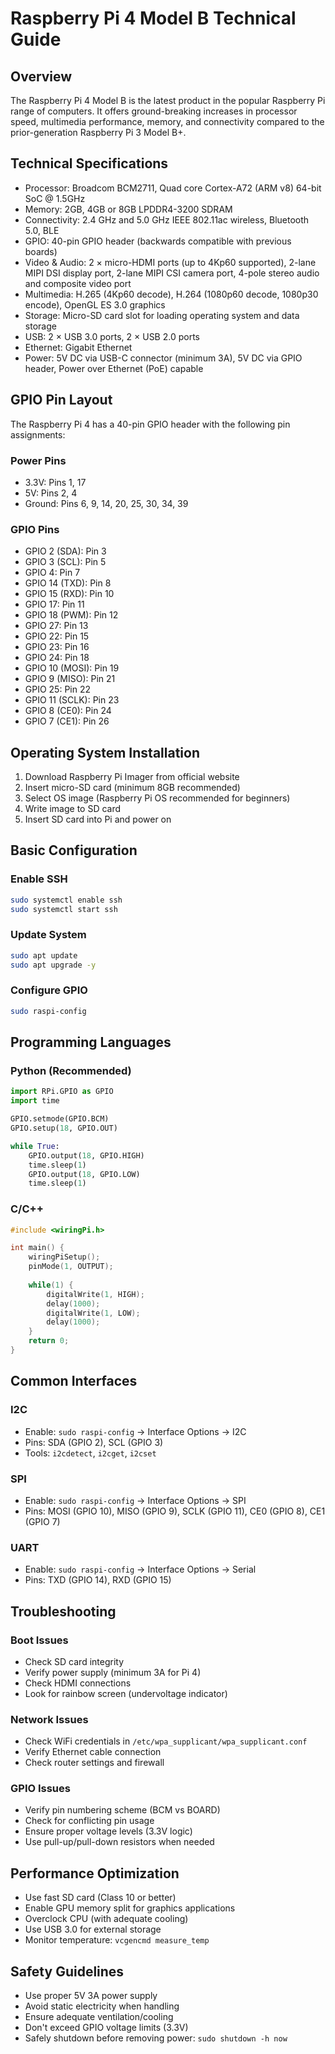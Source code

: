 # Raspberry Pi 4 Model B Technical Guide

## Overview
The Raspberry Pi 4 Model B is the latest product in the popular Raspberry Pi range of computers. It offers ground-breaking increases in processor speed, multimedia performance, memory, and connectivity compared to the prior-generation Raspberry Pi 3 Model B+.

## Technical Specifications
- Processor: Broadcom BCM2711, Quad core Cortex-A72 (ARM v8) 64-bit SoC @ 1.5GHz
- Memory: 2GB, 4GB or 8GB LPDDR4-3200 SDRAM
- Connectivity: 2.4 GHz and 5.0 GHz IEEE 802.11ac wireless, Bluetooth 5.0, BLE
- GPIO: 40-pin GPIO header (backwards compatible with previous boards)
- Video & Audio: 2 × micro-HDMI ports (up to 4Kp60 supported), 2-lane MIPI DSI display port, 2-lane MIPI CSI camera port, 4-pole stereo audio and composite video port
- Multimedia: H.265 (4Kp60 decode), H.264 (1080p60 decode, 1080p30 encode), OpenGL ES 3.0 graphics
- Storage: Micro-SD card slot for loading operating system and data storage
- USB: 2 × USB 3.0 ports, 2 × USB 2.0 ports
- Ethernet: Gigabit Ethernet
- Power: 5V DC via USB-C connector (minimum 3A), 5V DC via GPIO header, Power over Ethernet (PoE) capable

## GPIO Pin Layout
The Raspberry Pi 4 has a 40-pin GPIO header with the following pin assignments:

### Power Pins
- 3.3V: Pins 1, 17
- 5V: Pins 2, 4
- Ground: Pins 6, 9, 14, 20, 25, 30, 34, 39

### GPIO Pins
- GPIO 2 (SDA): Pin 3
- GPIO 3 (SCL): Pin 5
- GPIO 4: Pin 7
- GPIO 14 (TXD): Pin 8
- GPIO 15 (RXD): Pin 10
- GPIO 17: Pin 11
- GPIO 18 (PWM): Pin 12
- GPIO 27: Pin 13
- GPIO 22: Pin 15
- GPIO 23: Pin 16
- GPIO 24: Pin 18
- GPIO 10 (MOSI): Pin 19
- GPIO 9 (MISO): Pin 21
- GPIO 25: Pin 22
- GPIO 11 (SCLK): Pin 23
- GPIO 8 (CE0): Pin 24
- GPIO 7 (CE1): Pin 26

## Operating System Installation
1. Download Raspberry Pi Imager from official website
2. Insert micro-SD card (minimum 8GB recommended)
3. Select OS image (Raspberry Pi OS recommended for beginners)
4. Write image to SD card
5. Insert SD card into Pi and power on

## Basic Configuration
### Enable SSH
```bash
sudo systemctl enable ssh
sudo systemctl start ssh
```

### Update System
```bash
sudo apt update
sudo apt upgrade -y
```

### Configure GPIO
```bash
sudo raspi-config
```

## Programming Languages
### Python (Recommended)
```python
import RPi.GPIO as GPIO
import time

GPIO.setmode(GPIO.BCM)
GPIO.setup(18, GPIO.OUT)

while True:
    GPIO.output(18, GPIO.HIGH)
    time.sleep(1)
    GPIO.output(18, GPIO.LOW)
    time.sleep(1)
```

### C/C++
```c
#include <wiringPi.h>

int main() {
    wiringPiSetup();
    pinMode(1, OUTPUT);
    
    while(1) {
        digitalWrite(1, HIGH);
        delay(1000);
        digitalWrite(1, LOW);
        delay(1000);
    }
    return 0;
}
```

## Common Interfaces
### I2C
- Enable: `sudo raspi-config` → Interface Options → I2C
- Pins: SDA (GPIO 2), SCL (GPIO 3)
- Tools: `i2cdetect`, `i2cget`, `i2cset`

### SPI
- Enable: `sudo raspi-config` → Interface Options → SPI
- Pins: MOSI (GPIO 10), MISO (GPIO 9), SCLK (GPIO 11), CE0 (GPIO 8), CE1 (GPIO 7)

### UART
- Enable: `sudo raspi-config` → Interface Options → Serial
- Pins: TXD (GPIO 14), RXD (GPIO 15)

## Troubleshooting
### Boot Issues
- Check SD card integrity
- Verify power supply (minimum 3A for Pi 4)
- Check HDMI connections
- Look for rainbow screen (undervoltage indicator)

### Network Issues
- Check WiFi credentials in `/etc/wpa_supplicant/wpa_supplicant.conf`
- Verify Ethernet cable connection
- Check router settings and firewall

### GPIO Issues
- Verify pin numbering scheme (BCM vs BOARD)
- Check for conflicting pin usage
- Ensure proper voltage levels (3.3V logic)
- Use pull-up/pull-down resistors when needed

## Performance Optimization
- Use fast SD card (Class 10 or better)
- Enable GPU memory split for graphics applications
- Overclock CPU (with adequate cooling)
- Use USB 3.0 for external storage
- Monitor temperature: `vcgencmd measure_temp`

## Safety Guidelines
- Use proper 5V 3A power supply
- Avoid static electricity when handling
- Ensure adequate ventilation/cooling
- Don't exceed GPIO voltage limits (3.3V)
- Safely shutdown before removing power: `sudo shutdown -h now`
